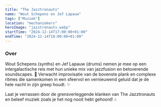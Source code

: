 ```yaml
---
title: "The Jazztronauts"
name: "Wout Schepens en Jef Lapauw"
tags: ["Muziek"]
location: "mechaniekers"
heroImage: "jazztronauts.webp"
startTime: "2024-12-14T17:00:00+01:00"
endTime: "2024-12-14T18:00:00+01:00"
---
```


### Over

Wout Schepens (synths) en Jef Lapauw (drums) nemen je mee op een intergalactische reis met hun unieke mix van jazzfusion en betoverende soundscapes. 🚀 Verwacht improvisatie van de bovenste plank en complexe ritmes die samenkomen in een sfeervol en vernieuwend geluid dat je de hele nacht in zijn greep houdt. ✨

Laat je verrassen door de grensverleggende klanken van The Jazztronauts en beleef muziek zoals je het nog nooit hebt gehoord! 🎶

